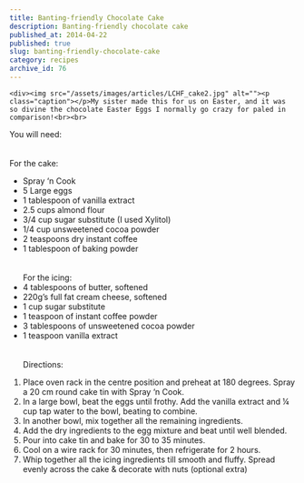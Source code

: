 ```yaml
---
title: Banting-friendly Chocolate Cake
description: Banting-friendly chocolate cake
published_at: 2014-04-22
published: true
slug: banting-friendly-chocolate-cake
category: recipes
archive_id: 76
---
```


    <div><img src="/assets/images/articles/LCHF_cake2.jpg" alt=""><p class="caption"></p>My sister made this for us on Easter, and it was so divine the chocolate Easter Eggs I normally go crazy for paled in comparison!<br><br>

You will need:<br><br><br>
For the cake:<br>

- Spray ‘n Cook<br>
- 5 Large eggs<br>
- 1 tablespoon of vanilla extract<br>
- 2.5 cups almond flour<br>
- 3/4 cup sugar substitute (I used Xylitol)<br>
- 1/4 cup unsweetened cocoa powder<br>
- 2 teaspoons dry instant coffee<br>
- 1 tablespoon of baking powder<br><br><br>
  For the icing:<br>
- 4 tablespoons of butter, softened<br>
- 220g’s full fat cream cheese, softened<br>
- 1 cup sugar substitute<br>
- 1 teaspoon of instant coffee powder<br>
- 3 tablespoons of unsweetened cocoa powder<br>
- 1 teaspoon vanilla extract<br><br><br>
  Directions:<br>

1. Place oven rack in the centre position and preheat at 180 degrees. Spray a 20 cm round cake tin with Spray ‘n Cook.<br>
2. In a large bowl, beat the eggs until frothy. Add the vanilla extract and ¼ cup tap water to the bowl, beating to combine.<br>
3. In another bowl, mix together all the remaining ingredients.<br>
4. Add the dry ingredients to the egg mixture and beat until well blended.<br>
5. Pour into cake tin and bake for 30 to 35 minutes.<br>
6. Cool on a wire rack for 30 minutes, then refrigerate for 2 hours.<br>
7. Whip together all the icing ingredients till smooth and fluffy. Spread evenly across the cake &amp; decorate with nuts (optional extra)</div>
